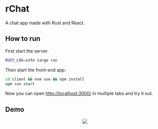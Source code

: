 # rChat

A chat app made with Rust and React.

## How to run

First start the server.

```bash
RUST_LOG=info cargo run
```

Then start the front-end app.

```bash
cd client && nvm use && npm install
npm run start
```

Now you can open <http://localhost:3000/> in multiple tabs and try it out.

## Demo

<p align="center">
  <img src="./demo.png"/>
</p>
